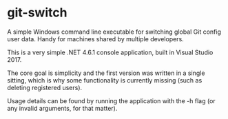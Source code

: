 # git-switch
A simple Windows command line executable for switching global Git config user data. Handy for machines shared by multiple developers.

This is a very simple .NET 4.6.1 console application, built in Visual Studio 2017.

The core goal is simplicity and the first version was written in a single sitting, which is why some functionality is currently missing (such as deleting registered users).

Usage details can be found by running the application with the -h flag (or any invalid arguments, for that matter).
